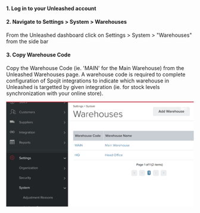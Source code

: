 #### 1. Log in to your Unleashed account

#### 2. Navigate to Settings > System > Warehouses

  From the Unleashed dashboard click on Settings > System > "Warehouses" from the side bar

#### 3. Copy Warehouse Code

  Copy the Warehouse Code (ie. 'MAIN' for the Main Warehouse) from the Unleashed Warehouses page. A warehouse code is required to complete configuration of Spojit integrations to indicate which warehouse in Unleashed is targetted by given integration (ie. for stock levels synchronization with your online store).

  ![Unleashed Warehouse Codes](/assets/images/integrations/unleashed/unleashed-warehouse-codes.png "Unleashed Warehouse Codes")


